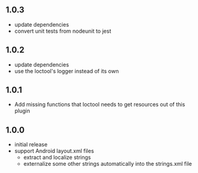 ## 1.0.3

-   update dependencies
-   convert unit tests from nodeunit to jest

## 1.0.2

-   update dependencies
-   use the loctool's logger instead of its own

## 1.0.1

-   Add missing functions that loctool needs to get resources out of this plugin

## 1.0.0

-   initial release
-   support Android layout.xml files
    -   extract and localize strings
    -   externalize some other strings automatically into the strings.xml file
